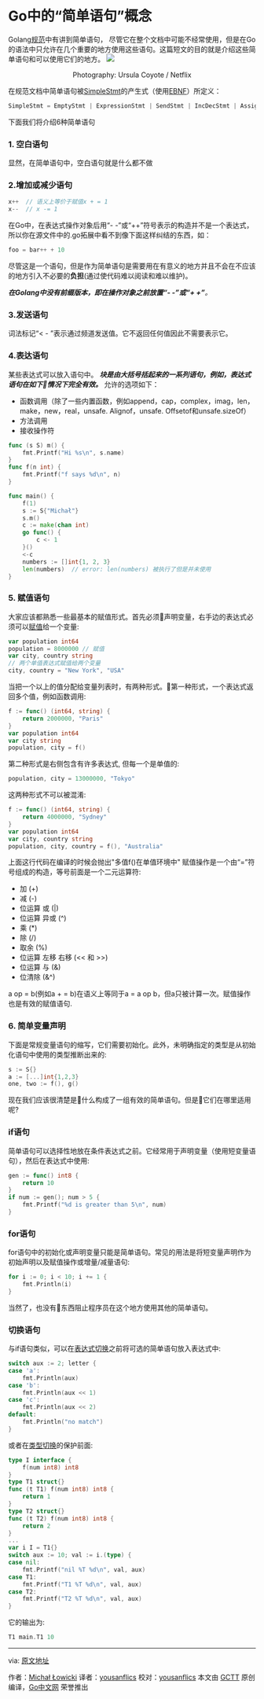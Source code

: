 Go中的“简单语句”概念
==================
Golang[规范](https://golang.org/ref/spec)中有讲到简单语句， 尽管它在整个文档中可能不经常使用，但是在Go的语法中只允许在几个重要的地方使用这些语句。这篇短文的目的就是介绍这些简单语句和可以使用它们的地方。
![](https://cdn-images-1.medium.com/max/1600/1*Sh2PTmHloYTNWptEXj4FrA.jpeg)
<center>Photography: Ursula Coyote / Netflix</center>

在规范文档中简单语句被[SimpleStmt](https://golang.org/ref/spec#Statements)的产生式（使用[EBNF](https://golang.org/ref/spec#Notation)）所定义：

```go
SimpleStmt = EmptyStmt | ExpressionStmt | SendStmt | IncDecStmt | Assignment | ShortVarDecl .
```

下面我们将介绍6种简单语句

### 1. 空白语句
显然，在简单语句中，空白语句就是什么都不做

### 2.增加或减少语句
```go
x++  // 语义上等价于赋值x + = 1
x--  // x -= 1
```
在Go中，在表达式操作对象后用“- -”或“++”符号表示的构造并不是一个表达式，所以你在源文件中的.go拓展中看不到像下面这样纠结的东西，如：
```go
foo = bar++ + 10
```
尽管这是一个语句，但是作为简单语句是需要用在有意义的地方并且不会在不应该的地方引入不必要的**负担**(通过使代码难以阅读和难以维护)。

_**在Golang中没有前缀版本，即在操作对象之前放置“- -”或“+ +”**。_

### 3.发送语句
词法标记“< - ”表示通过频道发送值。它不返回任何值因此不需要表示它。

### 4.表达语句
某些表达式可以放入语句中。
_**块是由大括号括起来的一系列语句，例如，表达式语句在如下情况下完全有效。**_
允许的选项如下：
- 函数调用（除了一些内置函数，例如append，cap，complex，imag，len，make，new，real，unsafe. Alignof，unsafe. Offsetof和unsafe.sizeOf）
- 方法调用
- 接收操作符

```go
func (s S) m() {
    fmt.Printf("Hi %s\n", s.name)
}
func f(n int) {
    fmt.Printf("f says %d\n", n)
}

func main() {
    f(1)
    s := S{"Michał"}
    s.m()
    c := make(chan int)
    go func() {
        c <- 1
    }()
    <-c
    numbers := []int{1, 2, 3}
    len(numbers)  // error: len(numbers) 被执行了但是并未使用
}
```

### 5. 赋值语句
大家应该都熟悉一些最基本的赋值形式。首先必须声明变量，右手边的表达式必须可以[赋值](https://medium.com/golangspec/assignability-in-go-27805bcd5874)给一个变量:
```go
var population int64
population = 8000000 // 赋值
var city, country string
// 两个单值表达式赋值给两个变量
city, country = "New York", "USA"
```
当把一个以上的值分配给变量列表时，有两种形式。第一种形式，一个表达式返回多个值，例如函数调用:

```go
f := func() (int64, string) {
    return 2000000, "Paris"
}
var population int64
var city string
population, city = f()

```  
第二种形式是右侧包含有许多表达式, 但每一个是单值的:

```go
population, city = 13000000, "Tokyo"
```
这两种形式不可以被混淆:

```go
f := func() (int64, string) {
    return 4000000, "Sydney"
}
var population int64
var city, country string
population, city, country = f(), "Australia"
```

上面这行代码在编译的时候会抛出"多值f()在单值环境中"
赋值操作是一个由“=”符号组成的构造，等号前面是一个二元运算符:

- 加 (+)
- 减 (-)
- 位运算 或 (|)
- 位运算 异或 (^)
- 乘 (*)
- 除 (/)
- 取余 (%)
- 位运算 左移 右移 (<< 和 >>)
- 位运算 与 (&)
- 位清除 (&^)

a op = b(例如a + = b)在语义上等同于a = a op b，但a只被计算一次。赋值操作也是有效的赋值语句.

### 6. 简单变量声明
下面是常规变量语句的缩写，它们需要初始化。此外，未明确指定的类型是从初始化语句中使用的类型推断出来的:
```go
s := S{}
a := [...]int{1,2,3}
one, two := f(), g()
```

现在我们应该很清楚是什么构成了一组有效的简单语句。但是它们在哪里适用呢?

### **if语句**
简单语句可以选择性地放在条件表达式之前。它经常用于声明变量（使用短变量语句），然后在表达式中使用:

```go
gen := func() int8 {
    return 10
}
if num := gen(); num > 5 {
    fmt.Printf("%d is greater than 5\n", num)
}
```

### for语句
for语句中的初始化或声明变量只能是简单语句。常见的用法是将短变量声明作为初始声明以及赋值操作或增量/减量语句:

```go
for i := 0; i < 10; i += 1 {
    fmt.Println(i)
}
```

当然了，也没有东西阻止程序员在这个地方使用其他的简单语句。

### 切换语句
与if语句类似，可以在[表达式切换](https://golang.org/ref/spec#Expression_switches)之前将可选的简单语句放入表达式中:

```go
switch aux := 2; letter {
case 'a':
    fmt.Println(aux)
case 'b':
    fmt.Println(aux << 1)
case 'c':
    fmt.Println(aux << 2)
default:
    fmt.Println("no match")
}
```

或者在[类型切换](https://golang.org/ref/spec#Type_switches)的保护前面:

```go
type I interface {
    f(num int8) int8
}
type T1 struct{}
func (t T1) f(num int8) int8 {
    return 1
}
type T2 struct{}
func (t T2) f(num int8) int8 {
    return 2
}
...
var i I = T1{}
switch aux := 10; val := i.(type) {
case nil:
    fmt.Printf("nil %T %d\n", val, aux)
case T1:
    fmt.Printf("T1 %T %d\n", val, aux)
case T2:
    fmt.Printf("T2 %T %d\n", val, aux)
}
```

它的输出为:

```go
T1 main.T1 10
```

--------------------------------------------------------------------
via: [原文地址](https://medium.com/golangspec/simple-statement-notion-in-go-b8afddfc7916)

作者：[Michał Łowicki](https://medium.com/@mlowicki)
译者：[yousanflics](https://github.com/yousanflics)
校对：[yousanflics](https://github.com/yousanflics)
本文由 [GCTT](https://github.com/studygolang/GCTT) 原创编译，[Go中文网](https://studygolang.com/) 荣誉推出
